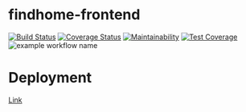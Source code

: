 # findhome-frontend

[![Build Status](https://travis-ci.org/ncutixavier/findhome-frontend.svg?branch=develop)](https://travis-ci.org/ncutixavier/findhome-frontend)
[![Coverage Status](https://coveralls.io/repos/github/ncutixavier/findhome-frontend/badge.svg?branch=develop)](https://coveralls.io/github/ncutixavier/findhome-frontend?branch=develop)
[![Maintainability](https://api.codeclimate.com/v1/badges/842cdb5a1683912c5b45/maintainability)](https://codeclimate.com/github/ncutixavier/findhome-frontend/maintainability)
[![Test Coverage](https://api.codeclimate.com/v1/badges/842cdb5a1683912c5b45/test_coverage)](https://codeclimate.com/github/ncutixavier/findhome-frontend/test_coverage)
![example workflow name](https://github.com/ncutixavier/findhome-frontend/workflows/Find-Home%20CI/badge.svg)

# Deployment
[Link](https://fhome-staging.herokuapp.com/)
